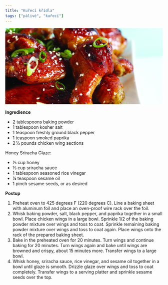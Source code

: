 ```yaml
---
title: "Kuřecí křídla"
tags: ["pálivé", "kuřecí"]
---
```


![Kuřecí křídla](./images/kurecikridla.jpg)

**Ingredience**

- 2 tablespoons baking powder
- 1 tablespoon kosher salt
- 1 teaspoon freshly ground black pepper
- 1 teaspoon smoked paprika
- 2 ½ pounds chicken wing sections

Honey Sriracha Glaze:

- ⅓ cup honey
- ⅓ cup sriracha sauce
- 1 tablespoon seasoned rice vinegar
- ¼ teaspoon sesame oil
- 1 pinch sesame seeds, or as desired

**Postup**

1. Preheat oven to 425 degrees F (220 degrees C). Line a baking sheet with aluminum foil and place an oven-proof wire rack over the foil.
2. Whisk baking powder, salt, black pepper, and paprika together in a small bowl. Place chicken wings in a large bowl. Sprinkle 1/2 of the baking powder mixture over wings and toss to coat. Sprinkle remaining baking powder mixture over wings and toss to coat again. Place wings onto the rack of the prepared baking sheet.
3. Bake in the preheated oven for 20 minutes. Turn wings and continue baking for 20 minutes. Turn wings again and bake until wings are browned and crispy, about 15 minutes more. Transfer wings to a large bowl.
4. Whisk honey, sriracha sauce, rice vinegar, and sesame oil together in a bowl until glaze is smooth. Drizzle glaze over wings and toss to coat completely. Transfer wings to a serving platter and sprinkle sesame seeds over the top.
